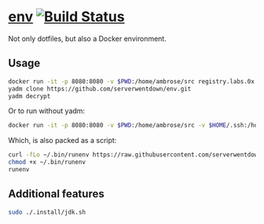 
# [env](https://registry.labs.0x.no/tags/env) [![Build Status](https://drone.labs.0x.no/api/badges/serverwentdown/env/status.svg)](https://drone.labs.0x.no/serverwentdown/env)

Not only dotfiles, but also a Docker environment. 

## Usage

```sh
docker run -it -p 8080:8080 -v $PWD:/home/ambrose/src registry.labs.0x.no/env
yadm clone https://github.com/serverwentdown/env.git
yadm decrypt
```

Or to run without yadm: 

```sh
docker run -it -p 8080:8080 -v $PWD:/home/ambrose/src -v $HOME/.ssh:/home/ambrose/.ssh registry.labs.0x.no/env
```

Which, is also packed as a script: 

```sh
curl -fLo ~/.bin/runenv https://raw.githubusercontent.com/serverwentdown/env/master/.runenv
chmod +x ~/.bin/runenv
runenv
```

## Additional features

```sh
sudo ./.install/jdk.sh
```
